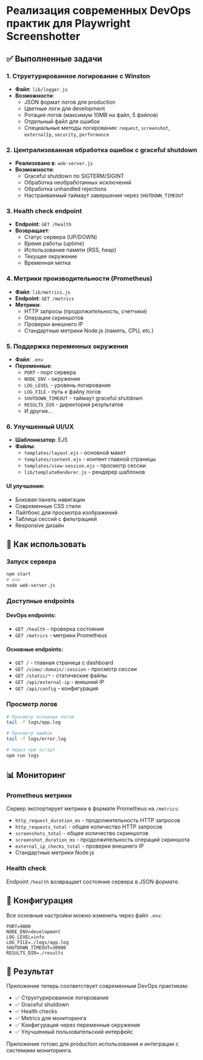 # Реализация современных DevOps практик для Playwright Screenshotter

## ✅ Выполненные задачи

### 1. Структурированное логирование с Winston
- **Файл**: `lib/logger.js`
- **Возможности**:
  - JSON формат логов для production
  - Цветные логи для development
  - Ротация логов (максимум 10MB на файл, 5 файлов)
  - Отдельный файл для ошибок
  - Специальные методы логирования: `request`, `screenshot`, `externalIp`, `security`, `performance`

### 2. Централизованная обработка ошибок с graceful shutdown
- **Реализовано в**: `web-server.js`
- **Возможности**:
  - Graceful shutdown по SIGTERM/SIGINT
  - Обработка необработанных исключений
  - Обработка unhandled rejections
  - Настраиваемый таймаут завершения через `SHUTDOWN_TIMEOUT`

### 3. Health check endpoint
- **Endpoint**: `GET /health`
- **Возвращает**:
  - Статус сервера (UP/DOWN)
  - Время работы (uptime)
  - Использование памяти (RSS, heap)
  - Текущее окружение
  - Временная метка

### 4. Метрики производительности (Prometheus)
- **Файл**: `lib/metrics.js`
- **Endpoint**: `GET /metrics`
- **Метрики**:
  - HTTP запросы (продолжительность, счетчики)
  - Операции скриншотов
  - Проверки внешнего IP
  - Стандартные метрики Node.js (память, CPU, etc.)

### 5. Поддержка переменных окружения
- **Файл**: `.env`
- **Переменные**:
  - `PORT` - порт сервера
  - `NODE_ENV` - окружение
  - `LOG_LEVEL` - уровень логирования
  - `LOG_FILE` - путь к файлу логов
  - `SHUTDOWN_TIMEOUT` - таймаут graceful shutdown
  - `RESULTS_DIR` - директория результатов
  - И другие...

### 6. Улучшенный UI/UX
- **Шаблонизатор**: EJS
- **Файлы**:
  - `templates/layout.ejs` - основной макет
  - `templates/content.ejs` - контент главной страницы
  - `templates/view-session.ejs` - просмотр сессии
  - `lib/templateRenderer.js` - рендерер шаблонов

#### UI улучшения:
- Боковая панель навигации
- Современные CSS стили
- Лайтбокс для просмотра изображений
- Таблица сессий с фильтрацией
- Responsive дизайн

## 🚀 Как использовать

### Запуск сервера
```bash
npm start
# или
node web-server.js
```

### Доступные endpoints

#### DevOps endpoints:
- `GET /health` - проверка состояния
- `GET /metrics` - метрики Prometheus

#### Основные endpoints:
- `GET /` - главная страница с dashboard
- `GET /view/:domain/:session` - просмотр сессии
- `GET /static/*` - статические файлы
- `GET /api/external-ip` - внешний IP
- `GET /api/config` - конфигурация

### Просмотр логов
```bash
# Просмотр основных логов
tail -f logs/app.log

# Просмотр ошибок
tail -f logs/error.log

# Через npm script
npm run logs
```

## 📊 Мониторинг

### Prometheus метрики
Сервер экспортирует метрики в формате Prometheus на `/metrics`:
- `http_request_duration_ms` - продолжительность HTTP запросов
- `http_requests_total` - общее количество HTTP запросов
- `screenshots_total` - общее количество скриншотов
- `screenshot_duration_ms` - продолжительность операций скриншота
- `external_ip_checks_total` - проверки внешнего IP
- Стандартные метрики Node.js

### Health check
Endpoint `/health` возвращает состояние сервера в JSON формате.

## 🔧 Конфигурация

Все основные настройки можно изменить через файл `.env`:

```env
PORT=9000
NODE_ENV=development
LOG_LEVEL=info
LOG_FILE=./logs/app.log
SHUTDOWN_TIMEOUT=30000
RESULTS_DIR=./results
```

## 🎯 Результат

Приложение теперь соответствует современным DevOps практикам:
- ✅ Структурированное логирование
- ✅ Graceful shutdown
- ✅ Health checks
- ✅ Metrics для мониторинга
- ✅ Конфигурация через переменные окружения
- ✅ Улучшенный пользовательский интерфейс

Приложение готово для production использования и интеграции с системами мониторинга.

